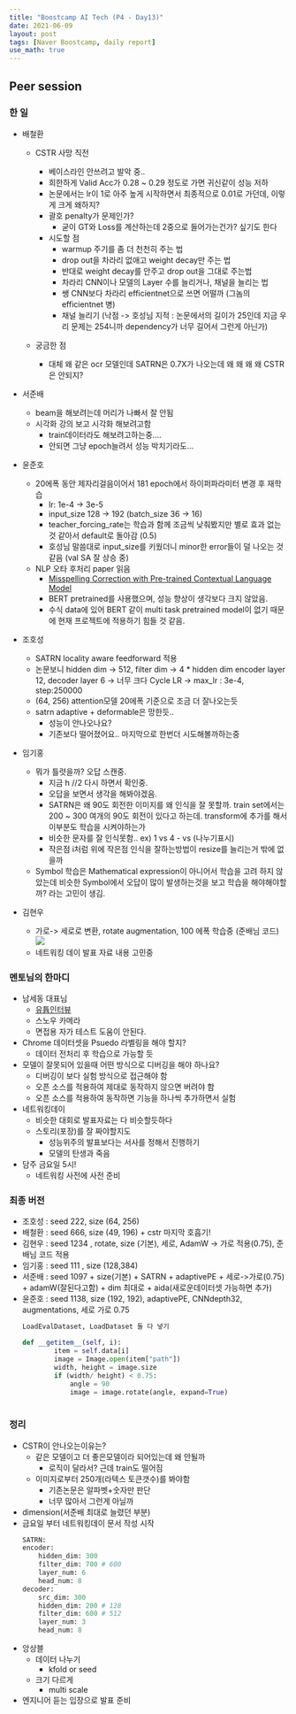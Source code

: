 ```yaml
---
title: "Boostcamp AI Tech (P4 - Day13)"
date: 2021-06-09
layout: post
tags: [Naver Boostcamp, daily report]
use_math: true
---
```


## Peer session

### 한 일
- 배철환
   - CSTR 사망 직전
       - 베이스라인 안쓰려고 발악 중..
       - 희한하게 Valid Acc가 0.28 ~ 0.29 정도로 가면 귀신같이 성능 저하
       - 논문에서는 lr이 1로 아주 높게 시작하면서 최종적으로 0.01로 가던데, 이렇게 크게 왜하지?
       - 괄호 penalty가 문제인가?
           - 굳이 GT와 Loss를 계산하는데 2중으로 들어가는건가? 싶기도 한다
       - 시도할 점
           - warmup 주기를 좀 더 천천히 주는 법
           - drop out을 차라리 없애고 weight decay만 주는 법
           - 반대로 weight decay를 안주고 drop out을 그대로 주는법
           - 차라리 CNN이나 모델의 Layer 수를 늘리거나, 채널을 늘리는 법
           - 쌩 CNN보다 차라리 efficientnet으로 쓰면 어떨까 (그놈의 efficientnet 병)
           - 채널 늘리기 (낙점 -> 호성님 지적 : 논문에서의 길이가 25인데 지금 우리 문제는 254니까 dependency가 너무 길어서 그런게 아닌가)
           
    - 궁금한 점
        - 대체 왜 같은 ocr 모델인데 SATRN은 0.7X가 나오는데 왜 왜 왜 왜 CSTR은 안되지?

- 서준배
    - beam을 해보려는데 머리가 나빠서 잘 안됨
    - 시각화 강의 보고 시각화 해보려고함
        - train데이터라도 해보려고하는중....
        - 안되면 그냥 epoch늘려서 성능 박치기라도...

- 윤준호
    - 20에폭 동안 제자리걸음이어서 181 epoch에서 하이퍼파라미터 변경 후 재학습
        - lr: 1e-4 -> 3e-5
        - input_size 128 -> 192 (batch_size 36 -> 16)
        - teacher_forcing_rate는 학습과 함께 조금씩 낮춰봤지만 별로 효과 없는 것 같아서 default로 돌아감 (0.5)
        - 호성님 말씀대로 input_size를 키웠더니 minor한 error들이 덜 나오는 것 같음 (val SA 잘 상승 중)
    - NLP 오타 후처리 paper 읽음
        - [Misspelling Correction with Pre-trained Contextual Language Model](https://arxiv.org/pdf/2101.03204.pdf)
        - BERT pretrained를 사용했으며, 성능 향상이 생각보다 크지 않았음.
        - 수식 data에 있어 BERT 같이 multi task pretrained model이 없기 때문에 현재 프로젝트에 적용하기 힘들 것 같음.

- 조호성
    - SATRN locality aware feedforward 적용
    - 논문보니 hidden dim -> 512, filter dim -> 4 * hidden dim
      encoder layer 12, decoder layer 6  -> 너무 크다
      Cycle LR -> max_lr : 3e-4, step:250000
    - (64, 256) attention모델 20에폭 기준으로 조금 더 잘나오는듯
    - satrn adaptive + deformable은 망한듯..
        - 성능이 안나오나요? 
        - 기존보다 떨어졌어요.. 마지막으로 한번더 시도해볼까하는중

- 임기홍
    - 뭐가 틀렷을까? 오답 스캔중.
        - 지금 h //2 다시 하면서 확인중.
        - 오답을 보면서 생각을 해봐야겠음.
        - SATRN은 왜 90도 회전한 이미지를 왜 인식을 잘 못할까. train set에서는 200 ~ 300 여개의 90도 회전이 있다고 하는데. transform에 추가를 해서 이부분도 학습을 시켜야하는가 
        - 비슷한 문자를 잘 인식못함.. ex) 1 vs 4    - vs (나누기표시)
        - 작은점 i처럼 위에 작은점 인식을 잘하는방법이 resize를 늘리는거 밖에 없을까
    - Symbol 학습은 Mathematical expression이 아니어서 학습을 고려 하지 않았는데 비슷한 Symbol에서 오답이 많이 발생하는것을 보고 학습을 해야해야할까? 라는 고민이 생김.

- 김현우
    - 가로-> 세로로 변환, rotate augmentation, 100 에폭 학습중 (준배님 코드)
    ![](https://i.imgur.com/H5K977l.png)
    - 네트워킹 데이 발표 자료 내용 고민중

### 멘토님의 한마디
- 남세동 대표님
    - [유튭인터뷰](https://www.youtube.com/watch?v=kMGEpIYPCiM&ab_channel=EO)
    - 스노우 카메라
    - 면접용 자가 테스트 도움이 안된다. 
- Chrome 데이터셋을 Psuedo 라벨링을 해야 할지?
    - 데이터 전처리 후 학습으로 가능할 듯
- 모델이 잘못되어 있을때 어떤 방식으로 디버깅을 해야 하나요?
    - 디버깅이 보다 실험 방식으로 접근해야 함
    - 오픈 소스를 적용하여 제대로 동작하지 않으면 버려야 함
    - 오픈 소스를 적용하여 동작하면 기능을 하나씩 추가하면서 실험
- 네트워킹데이
    - 비슷한 대회로 발표자료는 다 비슷할듯하다
    - 스토리(포장)를 잘 짜야할지도
        - 성능위주의 발표보다는 서사를 정해서 진행하기
        - 모델의 탄생과 죽음
- 담주 금요일 5시! 
    - 네트워킹 사전에 사전 준비

### 최종 버전
- 조호성 : seed 222, size (64, 256)
- 배철환 : seed 666, size (49, 196) + cstr 마지막 호흡기!
- 김현우 : seed 1234 , rotate, size (기본), 세로, AdamW  -> 가로 적용(0.75), 준배님 코드 적용 
- 임기홍 : seed 111 , size (128,384)
- 서준배 : seed 1097 + size(기본) + SATRN + adaptivePE + 세로->가로(0.75) + adamW(잘된다고함) + dim 최대로 + aida(새로운데이터셋 가능하면 추가)
- 윤준호 : seed 1138, size (192, 192), adaptivePE, CNNdepth32, augmentations, 세로 가로 0.75
    ```python
    LoadEvalDataset, LoadDataset 둘 다 넣기 

    def __getitem__(self, i):
            item = self.data[i]
            image = Image.open(item["path"])
            width, height = image.size
            if (width/ height) < 0.75:
                angle = 90
                image = image.rotate(angle, expand=True)
                
    ```

### 정리
- CSTR이 안나오는이유는?
    - 같은 모델이고 더 좋은모델이라 되어있는데 왜 안될까
        - 로직이 달라서? 근데 train도 떨어짐
    - 이미지로부터 250개(라텍스 토큰갯수)를 봐야함
        - 기존논문은 알파벳+숫자만 판단
        - 너무 많아서 그런게 아닐까
- dimension(서준배 최대로 늘렸던 부분)
- 금요일 부터 네트워킹데이 문서 작성 시작
    ```python
    SATRN:
    encoder:
        hidden_dim: 300 
        filter_dim: 700 # 600 
        layer_num: 6
        head_num: 8
    decoder:
        src_dim: 300
        hidden_dim: 200 # 128
        filter_dim: 600 # 512
        layer_num: 3
        head_num: 8
    ```
- 앙상블
    - 데이터 나누기
        - kfold or seed
    - 크기 다르게
        - multi scale
- 엔지니어 듣는 입장으로 발표 준비